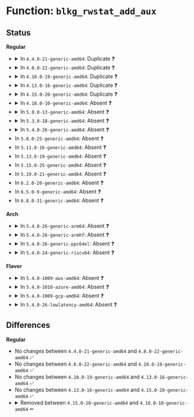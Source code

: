 # Function: <code>blkg_rwstat_add_aux</code>

## Status
<b>Regular</b>
<ul>
<li>
<details>
<summary>In <code>4.4.0-21-generic-amd64</code>: Duplicate ❓</summary>

```c
void blkg_rwstat_add_aux(struct blkg_rwstat * to, struct blkg_rwstat * from)
```

```json
{
  "name": "blkg_rwstat_add_aux",
  "collision_type": "Static Duplication",
  "inline_type": "No",
  "funcs": [
    {
      "addr": 18446744071582872368,
      "name": "blkg_rwstat_add_aux",
      "external": false,
      "loc": "include/linux/blk-cgroup.h:673",
      "file": "block/blk-cgroup.c",
      "inline": "seen, unknown",
      "caller_inline": [],
      "caller_func": [
        "block/blk-cgroup.c:blkg_destroy",
        "block/blk-cgroup.c:blkg_destroy"
      ]
    },
    {
      "addr": 18446744071582900624,
      "name": "blkg_rwstat_add_aux",
      "external": false,
      "loc": "include/linux/blk-cgroup.h:673",
      "file": "block/cfq-iosched.c",
      "inline": "seen, unknown",
      "caller_inline": [],
      "caller_func": [
        "block/cfq-iosched.c:cfq_pd_offline",
        "block/cfq-iosched.c:cfq_pd_offline",
        "block/cfq-iosched.c:cfq_pd_offline"
      ]
    }
  ],
  "symbols": [
    {
      "addr": 18446744071582872368,
      "name": "blkg_rwstat_add_aux",
      "section": ".text",
      "bind": "STB_LOCAL",
      "size": 151
    },
    {
      "addr": 18446744071582900624,
      "name": "blkg_rwstat_add_aux",
      "section": ".text",
      "bind": "STB_LOCAL",
      "size": 151
    }
  ]
}
```
</details>
</li>
<li>
<details>
<summary>In <code>4.8.0-22-generic-amd64</code>: Duplicate ❓</summary>

```c
void blkg_rwstat_add_aux(struct blkg_rwstat * to, struct blkg_rwstat * from)
```

```json
{
  "name": "blkg_rwstat_add_aux",
  "collision_type": "Static Duplication",
  "inline_type": "No",
  "funcs": [
    {
      "addr": 18446744071583158336,
      "name": "blkg_rwstat_add_aux",
      "external": false,
      "loc": "include/linux/blk-cgroup.h:674",
      "file": "block/blk-cgroup.c",
      "inline": "seen, unknown",
      "caller_inline": [],
      "caller_func": [
        "block/blk-cgroup.c:blkg_destroy",
        "block/blk-cgroup.c:blkg_destroy"
      ]
    },
    {
      "addr": 18446744071583187632,
      "name": "blkg_rwstat_add_aux",
      "external": false,
      "loc": "include/linux/blk-cgroup.h:674",
      "file": "block/cfq-iosched.c",
      "inline": "seen, unknown",
      "caller_inline": [],
      "caller_func": [
        "block/cfq-iosched.c:cfq_pd_offline",
        "block/cfq-iosched.c:cfq_pd_offline",
        "block/cfq-iosched.c:cfq_pd_offline"
      ]
    }
  ],
  "symbols": [
    {
      "addr": 18446744071583158336,
      "name": "blkg_rwstat_add_aux",
      "section": ".text",
      "bind": "STB_LOCAL",
      "size": 125
    },
    {
      "addr": 18446744071583187632,
      "name": "blkg_rwstat_add_aux",
      "section": ".text",
      "bind": "STB_LOCAL",
      "size": 125
    }
  ]
}
```
</details>
</li>
<li>
<details>
<summary>In <code>4.10.0-19-generic-amd64</code>: Duplicate ❓</summary>

```c
void blkg_rwstat_add_aux(struct blkg_rwstat * to, struct blkg_rwstat * from)
```

```json
{
  "name": "blkg_rwstat_add_aux",
  "collision_type": "Static Duplication",
  "inline_type": "No",
  "funcs": [
    {
      "addr": 18446744071583270416,
      "name": "blkg_rwstat_add_aux",
      "external": false,
      "loc": "include/linux/blk-cgroup.h:664",
      "file": "block/blk-cgroup.c",
      "inline": "seen, unknown",
      "caller_inline": [],
      "caller_func": [
        "block/blk-cgroup.c:blkg_destroy",
        "block/blk-cgroup.c:blkg_destroy"
      ]
    },
    {
      "addr": 18446744071583300800,
      "name": "blkg_rwstat_add_aux",
      "external": false,
      "loc": "include/linux/blk-cgroup.h:664",
      "file": "block/cfq-iosched.c",
      "inline": "seen, unknown",
      "caller_inline": [],
      "caller_func": [
        "block/cfq-iosched.c:cfq_pd_offline",
        "block/cfq-iosched.c:cfq_pd_offline",
        "block/cfq-iosched.c:cfq_pd_offline"
      ]
    }
  ],
  "symbols": [
    {
      "addr": 18446744071583270416,
      "name": "blkg_rwstat_add_aux",
      "section": ".text",
      "bind": "STB_LOCAL",
      "size": 125
    },
    {
      "addr": 18446744071583300800,
      "name": "blkg_rwstat_add_aux",
      "section": ".text",
      "bind": "STB_LOCAL",
      "size": 125
    }
  ]
}
```
</details>
</li>
<li>
<details>
<summary>In <code>4.13.0-16-generic-amd64</code>: Duplicate ❓</summary>

```c
void blkg_rwstat_add_aux(struct blkg_rwstat * to, struct blkg_rwstat * from)
```

```json
{
  "name": "blkg_rwstat_add_aux",
  "collision_type": "Static Duplication",
  "inline_type": "No",
  "funcs": [
    {
      "addr": 18446744071583325584,
      "name": "blkg_rwstat_add_aux",
      "external": false,
      "loc": "include/linux/blk-cgroup.h:664",
      "file": "block/blk-cgroup.c",
      "inline": "seen, unknown",
      "caller_inline": [],
      "caller_func": [
        "block/blk-cgroup.c:blkg_destroy",
        "block/blk-cgroup.c:blkg_destroy"
      ]
    },
    {
      "addr": 18446744071583362880,
      "name": "blkg_rwstat_add_aux",
      "external": false,
      "loc": "include/linux/blk-cgroup.h:664",
      "file": "block/cfq-iosched.c",
      "inline": "seen, unknown",
      "caller_inline": [],
      "caller_func": [
        "block/cfq-iosched.c:cfq_pd_offline",
        "block/cfq-iosched.c:cfq_pd_offline",
        "block/cfq-iosched.c:cfq_pd_offline"
      ]
    }
  ],
  "symbols": [
    {
      "addr": 18446744071583325584,
      "name": "blkg_rwstat_add_aux",
      "section": ".text",
      "bind": "STB_LOCAL",
      "size": 125
    },
    {
      "addr": 18446744071583362880,
      "name": "blkg_rwstat_add_aux",
      "section": ".text",
      "bind": "STB_LOCAL",
      "size": 125
    }
  ]
}
```
</details>
</li>
<li>
<details>
<summary>In <code>4.15.0-20-generic-amd64</code>: Duplicate ❓</summary>

```c
void blkg_rwstat_add_aux(struct blkg_rwstat * to, struct blkg_rwstat * from)
```

```json
{
  "name": "blkg_rwstat_add_aux",
  "collision_type": "Static Duplication",
  "inline_type": "No",
  "funcs": [
    {
      "addr": 18446744071583508704,
      "name": "blkg_rwstat_add_aux",
      "external": false,
      "loc": "include/linux/blk-cgroup.h:660",
      "file": "block/blk-cgroup.c",
      "inline": "seen, unknown",
      "caller_inline": [],
      "caller_func": [
        "block/blk-cgroup.c:blkg_destroy",
        "block/blk-cgroup.c:blkg_destroy"
      ]
    },
    {
      "addr": 18446744071583543424,
      "name": "blkg_rwstat_add_aux",
      "external": false,
      "loc": "include/linux/blk-cgroup.h:660",
      "file": "block/cfq-iosched.c",
      "inline": "seen, unknown",
      "caller_inline": [],
      "caller_func": [
        "block/cfq-iosched.c:cfq_pd_offline",
        "block/cfq-iosched.c:cfq_pd_offline",
        "block/cfq-iosched.c:cfq_pd_offline"
      ]
    }
  ],
  "symbols": [
    {
      "addr": 18446744071583508704,
      "name": "blkg_rwstat_add_aux",
      "section": ".text",
      "bind": "STB_LOCAL",
      "size": 125
    },
    {
      "addr": 18446744071583543424,
      "name": "blkg_rwstat_add_aux",
      "section": ".text",
      "bind": "STB_LOCAL",
      "size": 125
    }
  ]
}
```
</details>
</li>
<li>
<details>
<summary>In <code>4.18.0-10-generic-amd64</code>: Absent ❓</summary>

```json
{
  "name": "blkg_rwstat_add_aux",
  "collision_type": "Static Duplication",
  "inline_type": "Full",
  "funcs": [
    {
      "addr": 18446744071583727460,
      "name": "blkg_rwstat_add_aux",
      "external": false,
      "loc": "include/linux/blk-cgroup.h:678",
      "file": "block/blk-cgroup.c",
      "inline": "declared, inlined",
      "caller_inline": [
        "block/blk-cgroup.c:blkg_destroy",
        "block/blk-cgroup.c:blkg_destroy"
      ],
      "caller_func": []
    },
    {
      "addr": 18446744071583771406,
      "name": "blkg_rwstat_add_aux",
      "external": false,
      "loc": "include/linux/blk-cgroup.h:678",
      "file": "block/cfq-iosched.c",
      "inline": "declared, inlined",
      "caller_inline": [
        "block/cfq-iosched.c:cfq_pd_offline",
        "block/cfq-iosched.c:cfq_pd_offline",
        "block/cfq-iosched.c:cfq_pd_offline"
      ],
      "caller_func": []
    }
  ],
  "symbols": []
}
```
</details>
</li>
<li>
<details>
<summary>In <code>5.0.0-13-generic-amd64</code>: Absent ❓</summary>

```json
{
  "name": "blkg_rwstat_add_aux",
  "collision_type": "Unique Static",
  "inline_type": "Full",
  "funcs": [
    {
      "addr": 18446744071583833109,
      "name": "blkg_rwstat_add_aux",
      "external": false,
      "loc": "include/linux/blk-cgroup.h:744",
      "file": "block/blk-cgroup.c",
      "inline": "declared, inlined",
      "caller_inline": [
        "block/blk-cgroup.c:blkg_destroy",
        "block/blk-cgroup.c:blkg_destroy"
      ],
      "caller_func": []
    }
  ],
  "symbols": []
}
```
</details>
</li>
<li>
<details>
<summary>In <code>5.3.0-18-generic-amd64</code>: Absent ❓</summary>

```json
{
  "name": "blkg_rwstat_add_aux",
  "collision_type": "Unique Static",
  "inline_type": "Full",
  "funcs": [
    {
      "addr": 18446744071584023248,
      "name": "blkg_rwstat_add_aux",
      "external": false,
      "loc": "include/linux/blk-cgroup.h:687",
      "file": "block/blk-cgroup.c",
      "inline": "declared, inlined",
      "caller_inline": [
        "block/blk-cgroup.c:blkg_destroy",
        "block/blk-cgroup.c:blkg_destroy"
      ],
      "caller_func": []
    }
  ],
  "symbols": []
}
```
</details>
</li>
<li>
<details>
<summary>In <code>5.4.0-26-generic-amd64</code>: Absent ❓</summary>

```json
{
  "name": "blkg_rwstat_add_aux",
  "collision_type": "Unique Static",
  "inline_type": "Full",
  "funcs": [
    {
      "addr": 18446744071584126848,
      "name": "blkg_rwstat_add_aux",
      "external": false,
      "loc": "include/linux/blk-cgroup.h:689",
      "file": "block/blk-cgroup.c",
      "inline": "declared, inlined",
      "caller_inline": [
        "block/blk-cgroup.c:blkg_destroy",
        "block/blk-cgroup.c:blkg_destroy"
      ],
      "caller_func": []
    }
  ],
  "symbols": []
}
```
</details>
</li>
<li>
In <code>5.8.0-25-generic-amd64</code>: Absent ❓
</li>
<li>
In <code>5.11.0-16-generic-amd64</code>: Absent ❓
</li>
<li>
In <code>5.13.0-19-generic-amd64</code>: Absent ❓
</li>
<li>
In <code>5.15.0-25-generic-amd64</code>: Absent ❓
</li>
<li>
In <code>5.19.0-21-generic-amd64</code>: Absent ❓
</li>
<li>
In <code>6.2.0-20-generic-amd64</code>: Absent ❓
</li>
<li>
In <code>6.5.0-9-generic-amd64</code>: Absent ❓
</li>
<li>
In <code>6.8.0-31-generic-amd64</code>: Absent ❓
</li>
</ul>
<b>Arch</b>
<ul>
<li>
<details>
<summary>In <code>5.4.0-26-generic-arm64</code>: Absent ❓</summary>

```json
{
  "name": "blkg_rwstat_add_aux",
  "collision_type": "Unique Static",
  "inline_type": "Full",
  "funcs": [
    {
      "addr": 18446603336495973720,
      "name": "blkg_rwstat_add_aux",
      "external": false,
      "loc": "include/linux/blk-cgroup.h:689",
      "file": "block/blk-cgroup.c",
      "inline": "declared, inlined",
      "caller_inline": [
        "block/blk-cgroup.c:blkg_destroy",
        "block/blk-cgroup.c:blkg_destroy"
      ],
      "caller_func": []
    }
  ],
  "symbols": []
}
```
</details>
</li>
<li>
<details>
<summary>In <code>5.4.0-26-generic-armhf</code>: Absent ❓</summary>

```json
{
  "name": "blkg_rwstat_add_aux",
  "collision_type": "Unique Static",
  "inline_type": "Full",
  "funcs": [
    {
      "addr": 3229318160,
      "name": "blkg_rwstat_add_aux",
      "external": false,
      "loc": "include/linux/blk-cgroup.h:689",
      "file": "block/blk-cgroup.c",
      "inline": "declared, inlined",
      "caller_inline": [
        "block/blk-cgroup.c:blkg_destroy",
        "block/blk-cgroup.c:blkg_destroy"
      ],
      "caller_func": []
    }
  ],
  "symbols": []
}
```
</details>
</li>
<li>
<details>
<summary>In <code>5.4.0-26-generic-ppc64el</code>: Absent ❓</summary>

```json
{
  "name": "blkg_rwstat_add_aux",
  "collision_type": "Unique Static",
  "inline_type": "Full",
  "funcs": [
    {
      "addr": 13835058055290196780,
      "name": "blkg_rwstat_add_aux",
      "external": false,
      "loc": "include/linux/blk-cgroup.h:689",
      "file": "block/blk-cgroup.c",
      "inline": "declared, inlined",
      "caller_inline": [
        "block/blk-cgroup.c:blkg_destroy",
        "block/blk-cgroup.c:blkg_destroy"
      ],
      "caller_func": []
    }
  ],
  "symbols": []
}
```
</details>
</li>
<li>
<details>
<summary>In <code>5.4.0-24-generic-riscv64</code>: Absent ❓</summary>

```json
{
  "name": "blkg_rwstat_add_aux",
  "collision_type": "Unique Static",
  "inline_type": "Full",
  "funcs": [
    {
      "addr": 18446743936275075034,
      "name": "blkg_rwstat_add_aux",
      "external": false,
      "loc": "include/linux/blk-cgroup.h:689",
      "file": "block/blk-cgroup.c",
      "inline": "declared, inlined",
      "caller_inline": [
        "block/blk-cgroup.c:blkg_destroy",
        "block/blk-cgroup.c:blkg_destroy"
      ],
      "caller_func": []
    }
  ],
  "symbols": []
}
```
</details>
</li>
</ul>
<b>Flavor</b>
<ul>
<li>
<details>
<summary>In <code>5.4.0-1009-aws-amd64</code>: Absent ❓</summary>

```json
{
  "name": "blkg_rwstat_add_aux",
  "collision_type": "Unique Static",
  "inline_type": "Full",
  "funcs": [
    {
      "addr": 18446744071584095584,
      "name": "blkg_rwstat_add_aux",
      "external": false,
      "loc": "include/linux/blk-cgroup.h:689",
      "file": "block/blk-cgroup.c",
      "inline": "declared, inlined",
      "caller_inline": [
        "block/blk-cgroup.c:blkg_destroy",
        "block/blk-cgroup.c:blkg_destroy"
      ],
      "caller_func": []
    }
  ],
  "symbols": []
}
```
</details>
</li>
<li>
<details>
<summary>In <code>5.4.0-1010-azure-amd64</code>: Absent ❓</summary>

```json
{
  "name": "blkg_rwstat_add_aux",
  "collision_type": "Unique Static",
  "inline_type": "Full",
  "funcs": [
    {
      "addr": 18446744071584031344,
      "name": "blkg_rwstat_add_aux",
      "external": false,
      "loc": "include/linux/blk-cgroup.h:689",
      "file": "block/blk-cgroup.c",
      "inline": "declared, inlined",
      "caller_inline": [
        "block/blk-cgroup.c:blkg_destroy",
        "block/blk-cgroup.c:blkg_destroy"
      ],
      "caller_func": []
    }
  ],
  "symbols": []
}
```
</details>
</li>
<li>
<details>
<summary>In <code>5.4.0-1009-gcp-amd64</code>: Absent ❓</summary>

```json
{
  "name": "blkg_rwstat_add_aux",
  "collision_type": "Unique Static",
  "inline_type": "Full",
  "funcs": [
    {
      "addr": 18446744071584079344,
      "name": "blkg_rwstat_add_aux",
      "external": false,
      "loc": "include/linux/blk-cgroup.h:689",
      "file": "block/blk-cgroup.c",
      "inline": "declared, inlined",
      "caller_inline": [
        "block/blk-cgroup.c:blkg_destroy",
        "block/blk-cgroup.c:blkg_destroy"
      ],
      "caller_func": []
    }
  ],
  "symbols": []
}
```
</details>
</li>
<li>
<details>
<summary>In <code>5.4.0-26-lowlatency-amd64</code>: Absent ❓</summary>

```json
{
  "name": "blkg_rwstat_add_aux",
  "collision_type": "Unique Static",
  "inline_type": "Full",
  "funcs": [
    {
      "addr": 18446744071584183760,
      "name": "blkg_rwstat_add_aux",
      "external": false,
      "loc": "include/linux/blk-cgroup.h:689",
      "file": "block/blk-cgroup.c",
      "inline": "declared, inlined",
      "caller_inline": [
        "block/blk-cgroup.c:blkg_destroy",
        "block/blk-cgroup.c:blkg_destroy"
      ],
      "caller_func": []
    }
  ],
  "symbols": []
}
```
</details>
</li>
</ul>

## Differences
<b>Regular</b>
<ul>
<li>
No changes between <code>4.4.0-21-generic-amd64</code> and <code>4.8.0-22-generic-amd64</code> ✅
</li>
<li>
No changes between <code>4.8.0-22-generic-amd64</code> and <code>4.10.0-19-generic-amd64</code> ✅
</li>
<li>
No changes between <code>4.10.0-19-generic-amd64</code> and <code>4.13.0-16-generic-amd64</code> ✅
</li>
<li>
No changes between <code>4.13.0-16-generic-amd64</code> and <code>4.15.0-20-generic-amd64</code> ✅
</li>
<li>
<details>
<summary>Removed between <code>4.15.0-20-generic-amd64</code> and <code>4.18.0-10-generic-amd64</code> ➖</summary>

```c
void blkg_rwstat_add_aux(struct blkg_rwstat * to, struct blkg_rwstat * from)
```
</details>
</li>
</ul>
